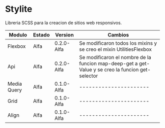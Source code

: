 # Stylite

Libreria SCSS para la creacion de sitios web responsivos.

|Modulo     |Estado|Version     |Cambios|
|-----------|------|------------|-------|
|Flexbox    |Alfa  |0.2.0-Alfa  |Se modificaron todos los mixins y se creo el mixin UtilitiesFlexbox|
|Api        |Alfa  |0.2.0-Alfa  |Se modificaron el nombre de la funcion map-deep-get a get-Value y se creo la funcion get-selector |
|Media Query|Alfa  |0.1.0-Alfa  |----------------------|
|Grid       |Alfa  |0.1.0-Alfa  |----------------------|
|Align      |Alfa  |0.1.0-Alfa  |----------------------| 